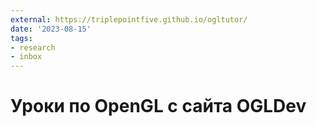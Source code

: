 ```yaml
---
external: https://triplepointfive.github.io/ogltutor/
date: '2023-08-15'
tags:
- research
- inbox
---
```


# Уроки по OpenGL с сайта OGLDev
